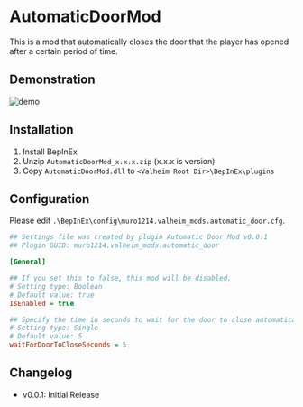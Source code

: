 # AutomaticDoorMod
This is a mod that automatically closes the door that the player has opened after a certain period of time.

## Demonstration
![demo](https://raw.githubusercontent.com/wiki/muro1214/AutomaticDoorMod/images/AutomaticDoor.gif)

## Installation
1. Install BepInEx
2. Unzip `AutomaticDoorMod_x.x.x.zip` (x.x.x is version)
3. Copy `AutomaticDoorMod.dll` to `<Valheim Root Dir>\BepInEx\plugins`

## Configuration
Please edit `.\BepInEx\config\muro1214.valheim_mods.automatic_door.cfg`.

~~~ini
## Settings file was created by plugin Automatic Door Mod v0.0.1
## Plugin GUID: muro1214.valheim_mods.automatic_door

[General]

## If you set this to false, this mod will be disabled.
# Setting type: Boolean
# Default value: true
IsEnabled = true

## Specify the time in seconds to wait for the door to close automatically.
# Setting type: Single
# Default value: 5
waitForDoorToCloseSeconds = 5
~~~

## Changelog
* v0.0.1: Initial Release
